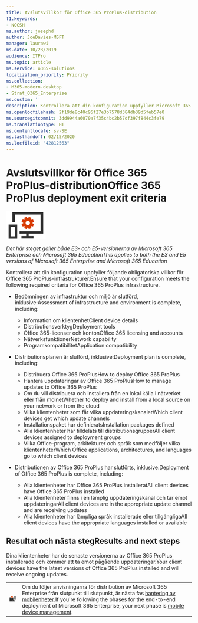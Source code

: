 ```yaml
---
title: Avslutsvillkor för Office 365 ProPlus-distribution
f1.keywords:
- NOCSH
ms.author: josephd
author: JoeDavies-MSFT
manager: laurawi
ms.date: 10/23/2019
audience: ITPro
ms.topic: article
ms.service: o365-solutions
localization_priority: Priority
ms.collection:
- M365-modern-desktop
- Strat_O365_Enterprise
ms.custom: ''
description: Kontrollera att din konfiguration uppfyller Microsoft 365 Enterprise-villkoren för Office 365 ProPlus-infrastrukturer.
ms.openlocfilehash: 2f19de8c40c95f27e3b7578d384db39d5feb57e0
ms.sourcegitcommit: 3dd9944a6070a7f35c4bc2b57df397f844c3fe79
ms.translationtype: HT
ms.contentlocale: sv-SE
ms.lasthandoff: 02/15/2020
ms.locfileid: "42812563"
---
```

# <a name="office-365-proplus-deployment-exit-criteria"></a><span data-ttu-id="b6d04-103">Avslutsvillkor för Office 365 ProPlus-distribution</span><span class="sxs-lookup"><span data-stu-id="b6d04-103">Office 365 ProPlus deployment exit criteria</span></span>

![Fas 4: Office 365 ProPlus](../media/deploy-foundation-infrastructure/O365proplus_icon-small.png)

<span data-ttu-id="b6d04-105">*Det här steget gäller både E3- och E5-versionerna av Microsoft 365 Enterprise och Microsoft 365 Education*</span><span class="sxs-lookup"><span data-stu-id="b6d04-105">*This applies to both the E3 and E5 versions of Microsoft 365 Enterprise and Microsoft 365 Education*</span></span>

<span data-ttu-id="b6d04-106">Kontrollera att din konfiguration uppfyller följande obligatoriska villkor för Office 365 ProPlus-infrastrukturer.</span><span class="sxs-lookup"><span data-stu-id="b6d04-106">Ensure that your configuration meets the following required criteria for Office 365 ProPlus infrastructure.</span></span>

- <span data-ttu-id="b6d04-107">Bedömningen av infrastruktur och miljö är slutförd, inklusive:</span><span class="sxs-lookup"><span data-stu-id="b6d04-107">Assessment of infrastructure and environment is complete, including:</span></span>

    - <span data-ttu-id="b6d04-108">Information om klientenhet</span><span class="sxs-lookup"><span data-stu-id="b6d04-108">Client device details</span></span>
    - <span data-ttu-id="b6d04-109">Distributionsverktyg</span><span class="sxs-lookup"><span data-stu-id="b6d04-109">Deployment tools</span></span>
    - <span data-ttu-id="b6d04-110">Office 365-licenser och konton</span><span class="sxs-lookup"><span data-stu-id="b6d04-110">Office 365 licensing and accounts</span></span>
    - <span data-ttu-id="b6d04-111">Nätverksfunktioner</span><span class="sxs-lookup"><span data-stu-id="b6d04-111">Network capability</span></span>
    - <span data-ttu-id="b6d04-112">Programkompatibilitet</span><span class="sxs-lookup"><span data-stu-id="b6d04-112">Application compatibility</span></span>

- <span data-ttu-id="b6d04-113">Distributionsplanen är slutförd, inklusive:</span><span class="sxs-lookup"><span data-stu-id="b6d04-113">Deployment plan is complete, including:</span></span>

    - <span data-ttu-id="b6d04-114">Distribuera Office 365 ProPlus</span><span class="sxs-lookup"><span data-stu-id="b6d04-114">How to deploy Office 365 ProPlus</span></span>
    - <span data-ttu-id="b6d04-115">Hantera uppdateringar av Office 365 ProPlus</span><span class="sxs-lookup"><span data-stu-id="b6d04-115">How to manage updates to Office 365 ProPlus</span></span>
    - <span data-ttu-id="b6d04-116">Om du vill distribuera och installera från en lokal källa i nätverket eller från molnet</span><span class="sxs-lookup"><span data-stu-id="b6d04-116">Whether to deploy and install from a local source on your network or from the cloud</span></span>
    - <span data-ttu-id="b6d04-117">Vilka klientenheter som får vilka uppdateringskanaler</span><span class="sxs-lookup"><span data-stu-id="b6d04-117">Which client devices get which update channels</span></span>
    - <span data-ttu-id="b6d04-118">Installationspaket har definierats</span><span class="sxs-lookup"><span data-stu-id="b6d04-118">Installation packages defined</span></span>
    - <span data-ttu-id="b6d04-119">Alla klientenheter har tilldelats till distributionsgrupper</span><span class="sxs-lookup"><span data-stu-id="b6d04-119">All client devices assigned to deployment groups</span></span>
    - <span data-ttu-id="b6d04-120">Vilka Office-program, arkitekturer och språk som medföljer vilka klientenheter</span><span class="sxs-lookup"><span data-stu-id="b6d04-120">Which Office applications, architectures, and languages go to which client devices</span></span>

- <span data-ttu-id="b6d04-121">Distributionen av Office 365 ProPlus har slutförts, inklusive:</span><span class="sxs-lookup"><span data-stu-id="b6d04-121">Deployment of Office 365 ProPlus is complete, including:</span></span>

    - <span data-ttu-id="b6d04-122">Alla klientenheter har Office 365 ProPlus installerat</span><span class="sxs-lookup"><span data-stu-id="b6d04-122">All client devices have Office 365 ProPlus installed</span></span>
    - <span data-ttu-id="b6d04-123">Alla klientenheter finns i en lämplig uppdateringskanal och tar emot uppdateringar</span><span class="sxs-lookup"><span data-stu-id="b6d04-123">All client devices are in the appropriate update channel and are receiving updates</span></span>
    - <span data-ttu-id="b6d04-124">Alla klientenheter har lämpliga språk installerade eller tillgängliga</span><span class="sxs-lookup"><span data-stu-id="b6d04-124">All client devices have the appropriate languages installed or available</span></span>



## <a name="results-and-next-steps"></a><span data-ttu-id="b6d04-125">Resultat och nästa steg</span><span class="sxs-lookup"><span data-stu-id="b6d04-125">Results and next steps</span></span>

<span data-ttu-id="b6d04-126">Dina klientenheter har de senaste versionerna av Office 365 ProPlus installerade och kommer att ta emot pågående uppdateringar.</span><span class="sxs-lookup"><span data-stu-id="b6d04-126">Your client devices have the latest versions of Office 365 ProPlus installed and will receive ongoing updates.</span></span>

|||
|:-------|:-----|
|![Fas 5: Hantering av mobilenheter](../media/deploy-foundation-infrastructure/mobiledevicemgmt_icon-small.png)| <span data-ttu-id="b6d04-128">Om du följer anvisningarna för distribution av Microsoft 365 Enterprise från slutpunkt till slutpunkt, är nästa fas [hantering av mobilenheter](mobility-infrastructure.md).</span><span class="sxs-lookup"><span data-stu-id="b6d04-128">If you're following the phases for the end-to-end deployment of Microsoft 365 Enterprise, your next phase is [mobile device management](mobility-infrastructure.md).</span></span> |
